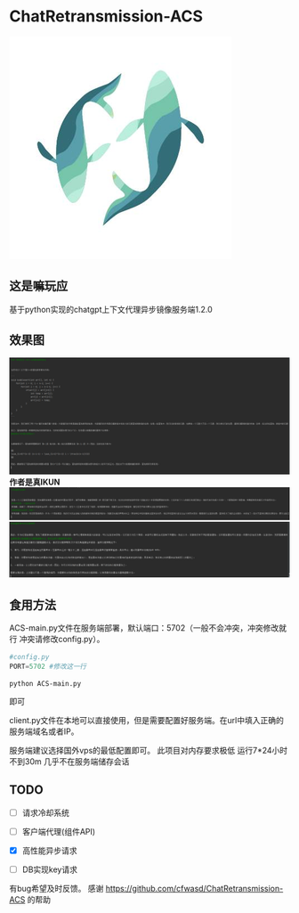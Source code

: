 # ChatRetransmission-ACS
![](https://github.com/Lixeer/ChatRetransmission-ACS/blob/main/resource/qxlarge-dsc-375E24F76A8D07723A207852AA5C313D_1.jpg)
## 这是嘛玩应
基于python实现的chatgpt上下文代理异步镜像服务端1.2.0
## 效果图

![](https://github.com/Lixeer/ChatRetransmission-ACS/blob/main/resource/7Y0TWN%60IBK%7EGOSQT3GDTS3.png)
__作者是真IKUN__
![](https://github.com/Lixeer/ChatRetransmission-ACS/blob/main/resource/BXCLWG%25W%405%7D%7D0GO%7DRIEQPE0.png)
![](https://github.com/Lixeer/ChatRetransmission-ACS/blob/main/resource/U%5D1781U%2560VX00KKHST%24MH4.png)
## 食用方法
ACS-main.py文件在服务端部署，默认端口：5702（一般不会冲突，冲突修改就行 冲突请修改config.py）。
```python
#config.py
PORT=5702 #修改这一行
```
```
python ACS-main.py
```
即可

client.py文件在本地可以直接使用，但是需要配置好服务端。在url中填入正确的服务端域名或者IP。

服务端建议选择国外vps的最低配置即可。
此项目对内存要求极低 运行7*24小时不到30m 几乎不在服务端储存会话

## TODO
- [ ] 请求冷却系统
- [ ] 客户端代理(组件API)
- [x] 高性能异步请求
- [ ] DB实现key请求


有bug希望及时反馈。
感谢  https://github.com/cfwasd/ChatRetransmission-ACS 
的帮助

